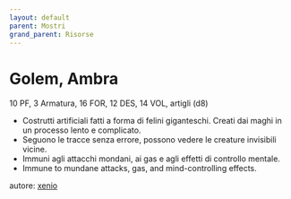 ```yaml
---
layout: default
parent: Mostri
grand_parent: Risorse
---
```


# Golem, Ambra
10 PF, 3 Armatura, 16 FOR, 12 DES, 14 VOL, artigli (d8)  
- Costrutti artificiali fatti a forma di felini giganteschi. Creati dai maghi in un processo lento e complicato.
- Seguono le tracce senza errore, possono vedere le creature invisibili vicine.
- Immuni agli attacchi mondani, ai gas e agli effetti di controllo mentale.
- Immune to mundane attacks, gas, and mind-controlling effects.  

autore: [xenio](https://xenioinabottle.blogspot.com)
